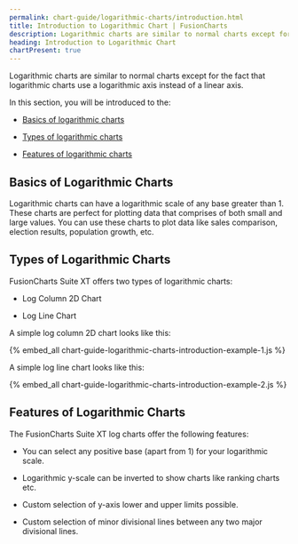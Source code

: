 ```yaml
---
permalink: chart-guide/logarithmic-charts/introduction.html
title: Introduction to Logarithmic Chart | FusionCharts
description: Logarithmic charts are similar to normal charts except for the fact that logarithmic charts use a logarithmic axis instead of a linear axis.
heading: Introduction to Logarithmic Chart
chartPresent: true
---
```


Logarithmic charts are similar to normal charts except for the fact that logarithmic charts use a logarithmic axis instead of a linear axis.

In this section, you will be introduced to the:

* <a href="{{ site.baseurl }}chart-guide/logarithmic-charts/introduction.html#basics-of-logarithmic-charts">Basics of logarithmic charts</a>

* <a href="{{ site.baseurl }}chart-guide/logarithmic-charts/introduction.html#types-of-logarithmic-charts">Types of logarithmic charts</a>

* <a href="{{ site.baseurl }}chart-guide/logarithmic-charts/introduction.html#features-of-logarithmic-charts">Features of logarithmic charts</a>

## Basics of Logarithmic Charts

Logarithmic charts can have a logarithmic scale of any base greater than 1. These charts are perfect for plotting data that comprises of both small and large values. You can use these charts to plot data like sales comparison, election results, population growth, etc.

## Types of Logarithmic Charts

FusionCharts Suite XT offers two types of logarithmic charts:

* Log Column 2D Chart

* Log Line Chart

A simple log column 2D chart looks like this:

{% embed_all chart-guide-logarithmic-charts-introduction-example-1.js %}

A simple log line chart looks like this:

{% embed_all chart-guide-logarithmic-charts-introduction-example-2.js %}

## Features of Logarithmic Charts

The FusionCharts Suite XT log charts offer the following features:

* You can select any positive base (apart from 1) for your logarithmic scale.

* Logarithmic y-scale can be inverted to show charts like ranking charts etc.

* Custom selection of y-axis lower and upper limits possible.

* Custom selection of minor divisional lines between any two major divisional lines.